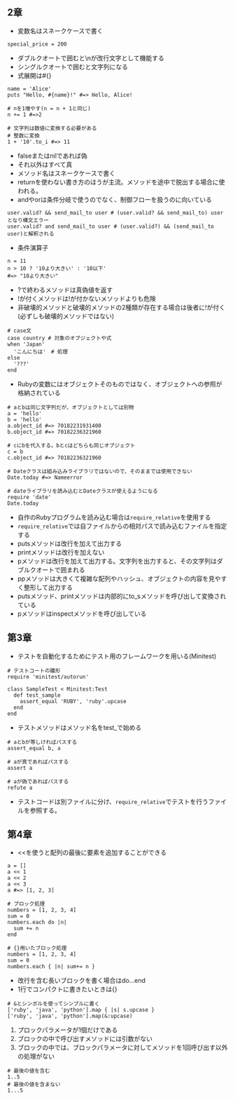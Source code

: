 ## 2章
- 変数名はスネークケースで書く
```
special_price = 200
```
- ダブルクオートで囲むと\nが改行文字として機能する
- シングルクオートで囲むと文字列になる
- 式展開は#{}
```
name = 'Alice'
puts "Hello, #{name}!" #=> Hello, Alice!
```
```
# nを1増やす(n = n + 1と同じ)
n += 1 #=>2

# 文字列は数値に変換する必要がある
# 整数に変換
1 + '10'.to_i #=> 11
```
- falseまたはnilであれば偽
- それ以外はすべて真
- メソッド名はスネークケースで書く
- returnを使わない書き方のほうが主流。メソッドを途中で脱出する場合に使われる。
- andやorは条件分岐で使うのでなく、制御フローを扱うのに向いている
```
user.valid? && send_mail_to user # (user.valid? && send_mail_to) userとなり構文エラー
user.valid? and send_mail_to user # (user.valid?) && (send_mail_to user)と解釈される
```
- 条件演算子
```
n = 11
n > 10 ? '10より大きい' : '10以下'
#=> "10より大きい"
```
- ?で終わるメソッドは真偽値を返す
- !が付くメソッドは!が付かないメソッドよりも危険
- 非破壊的メソッドと破壊的メソッドの2種類が存在する場合は後者に!が付く(必ずしも破壊的メソッドではない)
```
# case文
case country # 対象のオブジェクトや式
when 'Japan'
  'こんにちは'　# 処理
else
  '???'
end
```
- Rubyの変数にはオブジェクトそのものではなく、オブジェクトへの参照が格納されている
```
# aとbは同じ文字列だが、オブジェクトとしては別物
a = 'hello'
b = 'hello'
a.object_id #=> 70182231931400
b.object_id #=> 70182236321960

# cにbを代入する。bとcはどちらも同じオブジェクト
c = b
c.object_id #=> 70182236321960
```
```
# Dateクラスは組み込みライブラリではないので、そのままでは使用できない
Date.today #=> Nameerror

# dateライブラリを読み込むとDateクラスが使えるようになる
require 'date'
Date.today
```
- 自作のRubyプログラムを読み込む場合は```require_relative```を使用する
- ```require_relative```では自ファイルからの相対パスで読み込むファイルを指定する
- putsメソッドは改行を加えて出力する
- printメソッドは改行を加えない
- pメソッドは改行を加えて出力する。文字列を出力すると、その文字列はダブルクオートで囲まれる
- ppメソッドは大きくて複雑な配列やハッシュ、オブジェクトの内容を見やすく整形して出力する
- putsメソッド、printメソッドは内部的にto_sメソッドを呼び出して変換されている
- pメソッドはinspectメソッドを呼び出している

## 第3章
- テストを自動化するためにテスト用のフレームワークを用いる(Minitest)
```
# テストコートの雛形
require 'minitest/autorun'

class SampleTest < Minitest:Test
  def test_sample
    assert_equal 'RUBY', 'ruby'.upcase
  end
end
```
- テストメソッドはメソッド名をtest_で始める
```
# aとbが等しければパスする
assert_equal b, a

# aが真であればパスする
assert a

# aが偽であればパスする
refute a
```
- テストコードは別ファイルに分け、```require_relative```でテストを行うファイルを参照する。

## 第4章
- <<を使うと配列の最後に要素を追加することができる
```
a = []
a << 1
a << 2
a << 3
a #=> [1, 2, 3]
```
```
# プロック処理
numbers = [1, 2, 3, 4]
sum = 0
numbers.each do |n|
  sum += n
end

# {}用いたブロック処理
numbers = [1, 2, 3, 4]
sum = 0
numbers.each { |n| sum+= n }
```
- 改行を含む長いブロックを書く場合はdo...end
- 1行でコンパクトに書きたいときは{}
```
# &とシンボルを使ってシンプルに書く
['ruby', 'java', 'python'].map { |s| s.upcase }
['ruby', 'java', 'python'].map(&:upcase)
```
1. プロックパラメータが1個だけである
2. ブロックの中で呼び出すメソッドには引数がない
3. ブロックの中では、ブロックパラメータに対してメソッドを1回呼び出す以外の処理がない
```
# 最後の値を含む
1..5
# 最後の値を含まない
1...5
```
